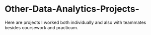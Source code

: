 # Other-Data-Analytics-Projects-
Here are projects I worked both individually and also with teammates besides coursework and practicum. 
